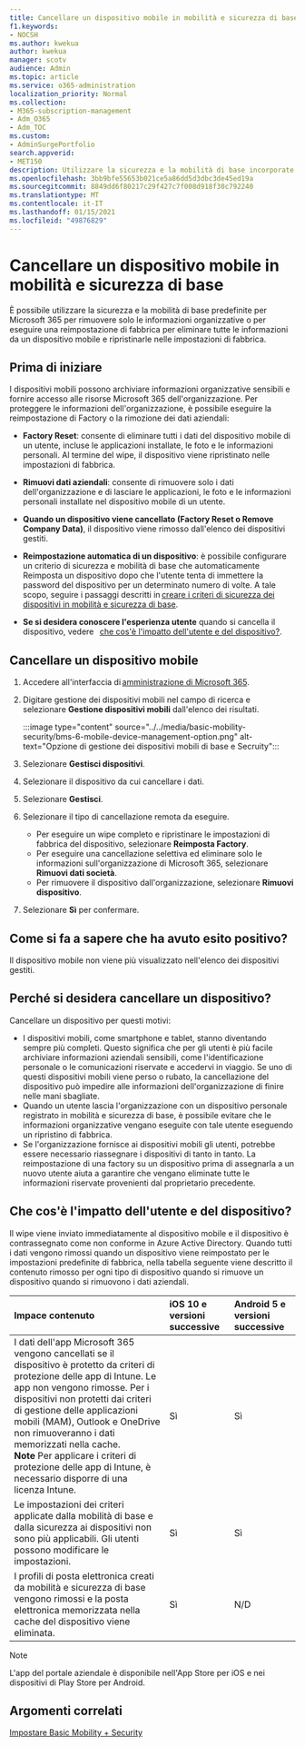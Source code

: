 ```yaml
---
title: Cancellare un dispositivo mobile in mobilità e sicurezza di base
f1.keywords:
- NOCSH
ms.author: kwekua
author: kwekua
manager: scotv
audience: Admin
ms.topic: article
ms.service: o365-administration
localization_priority: Normal
ms.collection:
- M365-subscription-management
- Adm_O365
- Adm_TOC
ms.custom:
- AdminSurgePortfolio
search.appverid:
- MET150
description: Utilizzare la sicurezza e la mobilità di base incorporate per rimuovere le informazioni dai dispositivi registrati.
ms.openlocfilehash: 3bb9bfe55653b021ce5a86dd5d3dbc3de45ed19a
ms.sourcegitcommit: 8849dd6f80217c29f427c7f008d918f30c792240
ms.translationtype: MT
ms.contentlocale: it-IT
ms.lasthandoff: 01/15/2021
ms.locfileid: "49876829"
---
```

# <a name="wipe-a-mobile-device-in-basic-mobility-and-security"></a>Cancellare un dispositivo mobile in mobilità e sicurezza di base

È possibile utilizzare la sicurezza e la mobilità di base predefinite per Microsoft 365 per rimuovere solo le informazioni organizzative o per eseguire una reimpostazione di fabbrica per eliminare tutte le informazioni da un dispositivo mobile e ripristinarle nelle impostazioni di fabbrica.

## <a name="before-you-begin"></a>Prima di iniziare

I dispositivi mobili possono archiviare informazioni organizzative sensibili e fornire accesso alle risorse Microsoft 365 dell'organizzazione. Per proteggere le informazioni dell'organizzazione, è possibile eseguire la reimpostazione di Factory o la rimozione dei dati aziendali:

- **Factory Reset**: consente di eliminare tutti i dati del dispositivo mobile di un utente, incluse le applicazioni installate, le foto e le informazioni personali. Al termine del wipe, il dispositivo viene ripristinato nelle impostazioni di fabbrica.

- **Rimuovi dati aziendali**: consente di rimuovere solo i dati dell'organizzazione e di lasciare le applicazioni, le foto e le informazioni personali installate nel dispositivo mobile di un utente.

- **Quando un dispositivo viene cancellato (Factory Reset o Remove Company Data)**, il dispositivo viene rimosso dall'elenco dei dispositivi gestiti.
    
- **Reimpostazione automatica di un dispositivo**: è possibile configurare un criterio di sicurezza e mobilità di base che automaticamente Reimposta un dispositivo dopo che l'utente tenta di immettere la password del dispositivo per un determinato numero di volte. A tale scopo, seguire i passaggi descritti in [creare i criteri di sicurezza dei dispositivi in mobilità e sicurezza di base](create-device-security-policies.md).
    
- **Se si desidera conoscere l'esperienza utente** quando si cancella il dispositivo, vedere   [che cos'è l'impatto dell'utente e del dispositivo?](#whats-the-user-and-device-impact).

## <a name="wipe-a-mobile-device"></a>Cancellare un dispositivo mobile

1. Accedere all'interfaccia di [amministrazione di Microsoft 365](https://support.microsoft.com/office/758befc4-0888-4009-9f14-0d147402fd23).

2. Digitare gestione dei dispositivi mobili nel campo di ricerca e selezionare **Gestione dispositivi mobili** dall'elenco dei risultati.

    :::image type="content" source="../../media/basic-mobility-security/bms-6-mobile-device-management-option.png" alt-text="Opzione di gestione dei dispositivi mobili di base e Secruity":::

3. Selezionare **Gestisci dispositivi**.

4. Selezionare il dispositivo da cui cancellare i dati.

5. Selezionare **Gestisci**.

6. Selezionare il tipo di cancellazione remota da eseguire.

    - Per eseguire un wipe completo e ripristinare le impostazioni di fabbrica del dispositivo, selezionare **Reimposta Factory**.
    - Per eseguire una cancellazione selettiva ed eliminare solo le informazioni sull'organizzazione di Microsoft 365, selezionare **Rimuovi dati società**.
    - Per rimuovere il dispositivo dall'organizzazione, selezionare **Rimuovi dispositivo**.

7. Selezionare **Sì** per confermare.

## <a name="how-do-i-know-it-worked"></a>Come si fa a sapere che ha avuto esito positivo?

Il dispositivo mobile non viene più visualizzato nell'elenco dei dispositivi gestiti.

## <a name="why-would-you-want-to-wipe-a-device"></a>Perché si desidera cancellare un dispositivo?

Cancellare un dispositivo per questi motivi:

- I dispositivi mobili, come smartphone e tablet, stanno diventando sempre più completi. Questo significa che per gli utenti è più facile archiviare informazioni aziendali sensibili, come l'identificazione personale o le comunicazioni riservate e accedervi in viaggio. Se uno di questi dispositivi mobili viene perso o rubato, la cancellazione del dispositivo può impedire alle informazioni dell'organizzazione di finire nelle mani sbagliate.
- Quando un utente lascia l'organizzazione con un dispositivo personale registrato in mobilità e sicurezza di base, è possibile evitare che le informazioni organizzative vengano eseguite con tale utente eseguendo un ripristino di fabbrica.
- Se l'organizzazione fornisce ai dispositivi mobili gli utenti, potrebbe essere necessario riassegnare i dispositivi di tanto in tanto. La reimpostazione di una factory su un dispositivo prima di assegnarla a un nuovo utente aiuta a garantire che vengano eliminate tutte le informazioni riservate provenienti dal proprietario precedente.

## <a name="whats-the-user-and-device-impact"></a>Che cos'è l'impatto dell'utente e del dispositivo?

Il wipe viene inviato immediatamente al dispositivo mobile e il dispositivo è contrassegnato come non conforme in Azure Active Directory. Quando tutti i dati vengono rimossi quando un dispositivo viene reimpostato per le impostazioni predefinite di fabbrica, nella tabella seguente viene descritto il contenuto rimosso per ogni tipo di dispositivo quando si rimuove un dispositivo quando si rimuovono i dati aziendali.

|**Impace contenuto**|**iOS 10 e versioni successive**|**Android 5 e versioni successive**|
|:-----|:-----|:-----|
|I dati dell'app Microsoft 365 vengono cancellati se il dispositivo è protetto da criteri di protezione delle app di Intune. Le app non vengono rimosse. Per i dispositivi non protetti dai criteri di gestione delle applicazioni mobili (MAM), Outlook e OneDrive non rimuoveranno i dati memorizzati nella cache.<br/>**Note** Per applicare i criteri di protezione delle app di Intune, è necessario disporre di una licenza Intune.|Sì|Sì|
|Le impostazioni dei criteri applicate dalla mobilità di base e dalla sicurezza ai dispositivi non sono più applicabili. Gli utenti possono modificare le impostazioni.|Sì|Sì|
|I profili di posta elettronica creati da mobilità e sicurezza di base vengono rimossi e la posta elettronica memorizzata nella cache del dispositivo viene eliminata.|Sì|N/D|
>[!NOTE]
>L'app del portale aziendale è disponibile nell'App Store per iOS e nei dispositivi di Play Store per Android.

## <a name="related-topics"></a>Argomenti correlati

[Impostare Basic Mobility + Security](set-up.md)